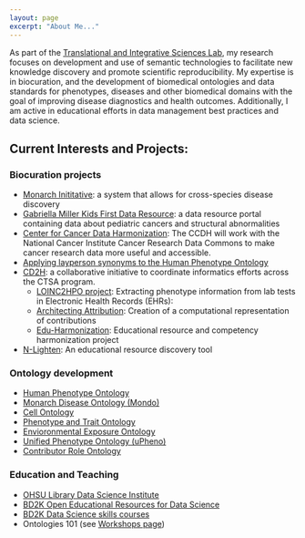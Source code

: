 ```yaml
---
layout: page
excerpt: "About Me..."
---
```


As part of the [Translational and Integrative Sciences Lab](https://tislab.org/), my research focuses on development and use of semantic technologies to facilitate new knowledge discovery and promote scientific reproducibility. My expertise is in biocuration, and the development of biomedical ontologies and data standards for phenotypes, diseases and other biomedical domains with the goal of improving disease diagnostics and health outcomes. Additionally, I am active in educational efforts in data management best practices and data science.

## Current Interests and Projects:

### Biocuration projects
- [Monarch Inititative](https://monarchinitiative.org/): a system that allows for cross-species disease discovery
- [Gabriella Miller Kids First Data Resource](https://kidsfirstdrc.org/): a data resource portal containing data about pediatric cancers and structural abnormalities
- [Center for Cancer Data Harmonization](https://today.oregonstate.edu/news/oregon-state-help-lead-effort-make-cancer-research-data-more-useful-and-accessible): The CCDH will work with the National Cancer Institute Cancer Research Data Commons to make cancer research data more useful and accessible.
- [Applying layperson synonyms to the Human Phenotype Ontology](https://phenotypr.com/)
- [CD2H](https://ctsa.ncats.nih.gov/cd2h/workgroup/people-expertise-attribution/): a collaborative initiative to coordinate informatics efforts across the CTSA program.
  - [LOINC2HPO project](https://github.com/TheJacksonLaboratory/loinc2hpoAnnotation): Extracting phenotype information from lab tests in Electronic Health Records (EHRs): 
  - [Architecting Attribution](https://github.com/data2health/architecting_attribution): Creation of a computational representation of contributions
  - [Edu-Harmonization](https://github.com/data2health/edu-harmonization): Educational resource and competency harmonization project
- [N-Lighten](https://alaska.dev.eagle-i.net:8443/): An educational resource discovery tool

### Ontology development
- [Human Phenotype Ontology](https://hpo.jax.org/app/)
- [Monarch Disease Ontology (Mondo)](https://mondo.monarchinitiative.org/)
- [Cell Ontology](https://github.com/obophenotype/cell-ontology)
- [Phenotype and Trait Ontology](https://github.com/pato-ontology/pato)
- [Envioronmental Exposure Ontology](https://github.com/EnvironmentOntology/environmental-exposure-ontology)
- [Unified Phenotype Ontology (uPheno)](https://github.com/obophenotype/upheno)
- [Contributor Role Ontology](https://data2health.github.io/contributor-role-ontology/)

### Education and Teaching
- [OHSU Library Data Science Institute](https://ohsulibrary-datascienceinstitute.github.io/)
- [BD2K Open Educational Resources for Data Science](https://github.com/OHSUBD2K/)
- [BD2K Data Science skills courses](http://www.ohsu.edu/xd/education/schools/school-of-medicine/departments/clinical-departments/dmice/research/bd2k.cfm)
- Ontologies 101 (see [Workshops page](https://nicolevasilevsky.github.io/teaching/))

